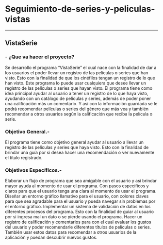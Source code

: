 # Seguimiento-de-series-y-peliculas-vistas

---

##                                                                                                  VistaSerie
 
### - ¿Que va hacer el proyecto?
Se desarrollo el programa “VistaSerie” el cual nace con la finalidad de dar a los usuarios el poder llevar un registro de las películas o series que han visto. Esto con la finalidad de que los cinéfilos tengan un registro de lo que han visto. Este programa lo puede usar cualquiera que desee llevar un registro de las películas o series que hayan visto.
El programa tiene como idea principal ayudar al usuario a tener un registro de lo que haya visto, ayudando con un catálogo de películas y series, además de poder poner una calificación más un comentario. Y así con la información guardada se le podrá recomendar películas o series del género que más vea y también recomendar a otros usuarios según la calificación que reciba la película o serie.

### Objetivo General.- 
El programa tiene como objetivo general ayudar al usuario a llevar un registro de las películas y series que haya visto. Esto con la finalidad de brindar una guía por si desea hacer una recomendación o ver nuevamente el título registrado.

### Objetivos Específicos.- 
Elaborar un flujo de programa que sea amigable con el usuario y así brindar mayor ayuda al momento de usar el programa. Con pasos específicos y claros para que el usuario tenga una clara al momento de usar el programa.
Diseñar un entorno gráfico llamativo para el usuario, con colores claves para que sea agradable para el usuario y pueda navegar sin problemas por el entorno gráfico.
Implementar un sistema de validación de datos en los diferentes procesos del programa. Esto con la finalidad de guiar al usuario por si ingresa mal un dato o se pierde usando el programa.
Hacer un registro de calificación y comentarios para con el cual evaluar los gustos del usuario y poder recomendarle diferentes títulos de películas o series. También usar estos datos para recomendar a otros usuarios de la aplicación y puedan descubrir nuevos gustos.
